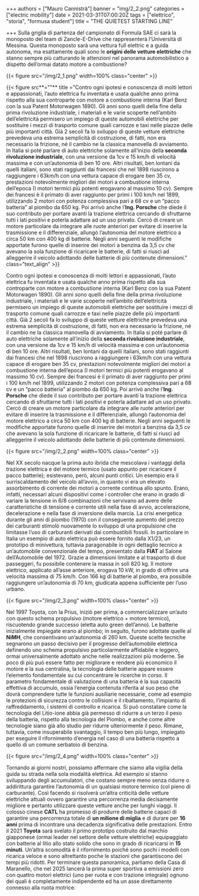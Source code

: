 +++
authors = ["Mauro Cannistrà"]
banner = "img/2_2.png"
categories = ["electric mobility"]
date = 2021-03-31T07:00:20Z
tags = ["elettrico", "storia", "formusa student"]
title = "THE QUIETEST STARTING LINE"

+++
Sulla griglia di partenza del campionato di Formula SAE ci sarà la monoposto del team di Zancle-E-Drive che rappresenterà l’Università di Messina. Questa monoposto sarà una vettura full elettric e a guida autonoma, ma esattamente quali sono le **origini delle vetture elettriche** che stanno sempre più catturando le attenzioni nel panorama automobilistico a dispetto dell’ormai datato motore a combustione?

{{< figure src="/img/2_1.png"  width=100% class="center" >}}

{{< figure src**=""** title ="Contro ogni ipotesi e conoscenza di molti lettori e appassionati, l’auto elettrica fu inventata e usata qualche anno prima rispetto alla sua controparte con motore a combustione interna (Karl Benz con la sua Patent Motorwagen 1890). Gli anni sono quelli della fine della prima rivoluzione industriale, i materiali e le varie scoperte nell’ambito dell’elettricità permisero un impiego di queste automobili elettriche per sostituire i mezzi di trasporto comune quali carrozze e taxi nelle piazze delle più importanti città. Già 2 secoli fa lo sviluppo di queste vetture elettriche prevedeva una estrema semplicità di costruzione, di fatti, non era necessario la frizione, né il cambio ne la classica manovella di avviamento. In Italia si poté parlare di auto elettriche solamente all’inizio della **seconda rivoluzione industriale**, con una versione da 1cv e 15 km/h di velocità massima e con un’autonomia di ben 10 ore. Altri risultati, ben lontani da quelli italiani, sono stati raggiunti dai francesi che nel 1898 riuscirono a raggiungere i 63km/h con una vettura capace di erogare ben 35 cv, prestazioni notevolmente migliori dei motori a combustione interna dell’epoca (I motori termici più potenti erogavano al massimo 10 cv). Sempre dei francesi è il primato di aver raggiunto per primi i 100 km/h nel 1899, utilizzando 2 motori con potenza complessiva pari a 68 cv e un “pacco batteria” al piombo da 650 kg. Poi arrivò anche l’**Ing. Porsche** che diede il suo contributo per portare avanti la trazione elettrica cercando di sfruttarne tutti i lati positivi e poterla adattare ad un uso privato. Cercò di creare un motore particolare da integrare alle ruote anteriori per evitare di inserire la trasmissione e il differenziale, allungò l’autonomia del motore elettrico a circa 50 km con 400 kg di batterie. Negli anni seguenti le modifiche apportate furono quelle di inserire dei motori a benzina da 3,5 cv che avevano la sola funzione di ricaricare le batterie, di fatti si riuscì ad alleggerire il veicolo adottando delle batterie di più contenute dimensioni." class="text_align" >}}

Contro ogni ipotesi e conoscenza di molti lettori e appassionati, l’auto elettrica fu inventata e usata qualche anno prima rispetto alla sua controparte con motore a combustione interna (Karl Benz con la sua Patent Motorwagen 1890). Gli anni sono quelli della fine della prima rivoluzione industriale, i materiali e le varie scoperte nell’ambito dell’elettricità permisero un impiego di queste automobili elettriche per sostituire i mezzi di trasporto comune quali carrozze e taxi nelle piazze delle più importanti città. Già 2 secoli fa lo sviluppo di queste vetture elettriche prevedeva una estrema semplicità di costruzione, di fatti, non era necessario la frizione, né il cambio ne la classica manovella di avviamento. In Italia si poté parlare di auto elettriche solamente all’inizio della **seconda rivoluzione industriale**, con una versione da 1cv e 15 km/h di velocità massima e con un’autonomia di ben 10 ore. Altri risultati, ben lontani da quelli italiani, sono stati raggiunti dai francesi che nel 1898 riuscirono a raggiungere i 63km/h con una vettura capace di erogare ben 35 cv, prestazioni notevolmente migliori dei motori a combustione interna dell’epoca (I motori termici più potenti erogavano al massimo 10 cv). Sempre dei francesi è il primato di aver raggiunto per primi i 100 km/h nel 1899, utilizzando 2 motori con potenza complessiva pari a 68 cv e un “pacco batteria” al piombo da 650 kg. Poi arrivò anche l’**Ing. Porsche** che diede il suo contributo per portare avanti la trazione elettrica cercando di sfruttarne tutti i lati positivi e poterla adattare ad un uso privato. Cercò di creare un motore particolare da integrare alle ruote anteriori per evitare di inserire la trasmissione e il differenziale, allungò l’autonomia del motore elettrico a circa 50 km con 400 kg di batterie. Negli anni seguenti le modifiche apportate furono quelle di inserire dei motori a benzina da 3,5 cv che avevano la sola funzione di ricaricare le batterie, di fatti si riuscì ad alleggerire il veicolo adottando delle batterie di più contenute dimensioni.

{{< figure src="/img/2_2.png"  width=100% class="center" >}}

Nel XX secolo nacque la prima auto ibrida che mescolava i vantaggi della trazione elettrica e del motore termico (usato appunto per ricaricare il pacco batterie); esistevano, però, alcuni punti critici. Un esempio era il surriscaldamento del veicolo all’avvio, in quanto vi era un elevato assorbimento di corrente dei motori a corrente continua allo spunto. Erano, infatti, necessari alcuni dispositivi come i controller che erano in grado di variare la tensione in 6/8 combinazioni che servivano ad avere delle caratteristiche di tensione e corrente utili nella fase di avvio, accelerazione, decelerazione e nella fase di inversione della marcia. La crisi energetica durante gli anni di piombo (1970) con il conseguente aumento del prezzo dei carburanti stimolò nuovamente lo sviluppo di una propulsione che limitasse l’uso di carburanti derivati dai combustibili fossili. In particolare in Italia un esempio di auto elettrica può essere fornito dalla X1/23, un prototipo di minivettura, tuttavia paragonabile in ogni dettaglio tecnico a un’automobile convenzionale del tempo, presentato dalla **FIAT** al Salone dell’Automobile del 1972. Grazie a dimensioni limitate e al trasporto di due passeggeri, fu possibile contenere la massa in soli 820 kg. Il motore elettrico, applicato all’asse anteriore, erogava 10 kW, in grado di offrire una velocità massima di 75 km/h. Con 166 kg di batterie al piombo, era possibile raggiungere un’autonomia di 70 km, giudicata appena sufficiente per l’uso urbano.

{{< figure src="/img/2_3.png"  width=100% class="center" >}}

Nel 1997 Toyota, con la Prius, iniziò per prima, a commercializzare un’auto con questo schema propulsivo (motore elettrico + motore termico), riscuotendo grande successo (eletta auto green dell’anno). Le batterie inizialmente impiegate erano al piombo; in seguito, furono adottate quelle al **NiMH**, che consentivano un’autonomia di 260 km. Queste scelte tecniche segnarono un passo decisivo per il progresso dell’automobile elettrica definendo uno schema propulsivo particolarmente affidabile e leggero, ormai universalmente adottato anche nelle realizzazioni più moderne. Se poco di più può essere fatto per migliorare e rendere più economico il motore e la sua centralina, la tecnologia delle batterie appare essere l’elemento fondamentale su cui concentrare le ricerche in corso. Il parametro fondamentale di valutazione di una batteria è la sua capacità effettiva di accumulo, ossia l’energia contenuta riferita al suo peso che dovrà comprendere tutte le funzioni ausiliarie necessarie, come ad esempio le protezioni di sicurezza contro le collisioni e il ribaltamento, l’impianto di raffreddamento, i sistemi di controllo e ricarica. Si può constatare come la tecnologia del Litio-ione abbia già permesso di ridurre a un terzo il peso della batteria, rispetto alla tecnologia del Piombo, e anche come altre tecnologie siano già allo studio per ridurre ulteriormente il peso. Rimane, tuttavia, come insuperabile svantaggio, il tempo ben più lungo, impiegato per eseguire il rifornimento d’energia nel caso di una batteria rispetto a quello di un comune serbatoio di benzina.

{{< figure src="/img/2_4.png"  width=100% class="center" >}}

Tornando ai giorni nostri, possiamo affermare che siamo alla vigilia della guida su strada nella sola modalità elettrica. Ad esempio si stanno sviluppando degli accumulatori, che costano sempre meno senza ridurre o addirittura garantire l’autonomia di un qualsiasi motore termico (col pieno di carburante). Così facendo si risolverà un’altra criticità delle vetture elettriche attuali ovvero garantire una percorrenza media decisamente migliore e pertanto utilizzare queste vetture anche per lunghi viaggi. Il colosso cinese **CATL** ha promesso di produrre delle batterie capaci di garantire una percorrenza totale di **un milione di miglia** e di durare per **16 anni** prima di incontrare una decadenza significativa delle prestazioni. Entro il 2021 **Toyota** sarà svelato il primo prototipo costruito dal marchio giapponese (ormai leader nel settore delle vetture elettriche) equipaggiato con batterie al litio allo stato solido che sono in grado di ricaricarsi in **15 minuti**. Un’altra scomodità è il rifornimento poiché sono pochi i modelli con ricarica veloce e sono altrettanto poche le stazioni che garantiscono dei tempi più ridotti. Per terminare questa panoramica, parliamo della Casa di Maranello, che nel 2025 lancerà la prima super sportiva a emissioni zero con quattro motori elettrici (uno per ruota e con trazione integrale) ognuno dei quali è completamente indipendente ed ha un asse direttamente connesso alla ruota motrice.